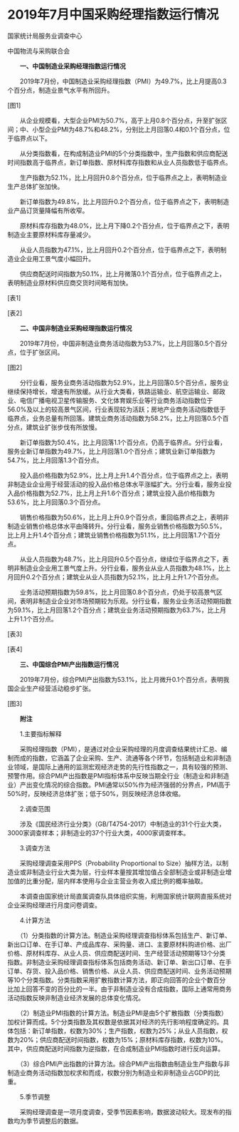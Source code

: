# 2019年7月中国采购经理指数运行情况

国家统计局服务业调查中心

中国物流与采购联合会

　　**一、中国制造业采购经理指数运行情况**

　　2019年7月份，中国制造业采购经理指数（PMI）为49.7%，比上月提高0.3个百分点，制造业景气水平有所回升。

\[图1\]

　　从企业规模看，大型企业PMI为50.7%，高于上月0.8个百分点，升至扩张区间；中、小型企业PMI为48.7%和48.2%，分别比上月回落0.4和0.1个百分点，位于临界点以下。

　　从分类指数看，在构成制造业PMI的5个分类指数中，生产指数和供应商配送时间指数高于临界点，新订单指数、原材料库存指数和从业人员指数低于临界点。

　　生产指数为52.1%，比上月回升0.8个百分点，位于临界点之上，表明制造业生产总体扩张加快。

　　新订单指数为49.8%，比上月回升0.2个百分点，位于临界点之下，表明制造业产品订货量降幅有所收窄。

　　原材料库存指数为48.0%，比上月下降0.2个百分点，位于临界点之下，表明制造业主要原材料库存量减少。

　　从业人员指数为47.1%，比上月回升0.2个百分点，位于临界点之下，表明制造业企业用工景气度小幅回升。

　　供应商配送时间指数为50.1%，比上月微落0.1个百分点，位于临界点之上，表明制造业原材料供应商交货时间略有加快。

\[表1\]

\[表2\]

　　**二、中国非制造业采购经理指数运行情况**

　　2019年7月份，中国非制造业商务活动指数为53.7%，比上月回落0.5个百分点，位于扩张区间。

\[图2\]

　　分行业看，服务业商务活动指数为52.9%，比上月回落0.5个百分点，服务业继续保持增长，增速有所放缓。从行业大类看，铁路运输业、航空运输业、邮政业、电信广播电视卫星传输服务、文化体育娱乐业等行业商务活动指数位于56.0%及以上的较高景气区间，行业表现较为活跃；房地产业商务活动指数低于临界点，业务总量有所回落。建筑业商务活动指数为58.2%，比上月回落0.5个百分点，建筑业扩张步伐有所放慢。

　　新订单指数为50.4%，比上月回落1.1个百分点，仍高于临界点。分行业看，服务业新订单指数为49.7%，比上月回落1.0个百分点；建筑业新订单指数为54.7%，比上月回落1.3个百分点。

　　投入品价格指数为52.9%，比上月上升1.4个百分点，位于临界点之上，表明非制造业企业用于经营活动的投入品价格总体水平涨幅扩大。分行业看，服务业投入品价格指数为52.7%，比上月上升1.6个百分点；建筑业投入品价格指数为53.6%，比上月回落0.3个百分点。

　　销售价格指数为50.6%，比上月上升0.9个百分点，重回临界点之上，表明非制造业销售价格总体水平由降转升。分行业看，服务业销售价格指数为50.5%，比上月上升1.4个百分点；建筑业销售价格指数为51.1%，比上月回落1.7个百分点。

　　从业人员指数为48.7%，比上月回升0.5个百分点，继续位于临界点之下，表明非制造业企业用工景气度上升。分行业看，服务业从业人员指数为48.1%，比上月回升0.2个百分点；建筑业从业人员指数为52.1%，比上月上升1.7个百分点。

　　业务活动预期指数为59.8%，比上月回落0.8个百分点，仍处于较高景气区间，表明非制造业企业对市场预期较为乐观。分行业看，服务业业务活动预期指数为59.1%，比上月回落1.2个百分点；建筑业业务活动预期指数为63.7%，比上月上升1.1个百分点。

\[表3\]

\[表4\]

　　**三、中国综合****PMI****产出指数运行情况**

　　2019年7月份，综合PMI产出指数为53.1%，比上月微升0.1个百分点，表明我国企业生产经营活动稳步扩张。

\[图3\]

　　**附注**

　　1.主要指标解释

　　采购经理指数（PMI），是通过对企业采购经理的月度调查结果统计汇总、编制而成的指数，它涵盖了企业采购、生产、流通等各个环节，包括制造业和非制造业领域，是国际上通用的监测宏观经济走势的先行性指数之一，具有较强的预测、预警作用。综合PMI产出指数是PMI指标体系中反映当期全行业（制造业和非制造业）产出变化情况的综合指数。PMI通常以50%作为经济强弱的分界点，PMI高于50%时，反映经济总体扩张；低于50%，则反映经济总体收缩。

　　2.调查范围

　　涉及《国民经济行业分类》（GB/T4754-2017）中制造业的31个行业大类，3000家调查样本；非制造业的37个行业大类，4000家调查样本。

　　3.调查方法

　　采购经理调查采用PPS（Probability Proportional to Size）抽样方法，以制造业或非制造业行业大类为层，行业样本量按其增加值占全部制造业或非制造业增加值的比重分配，层内样本使用与企业主营业务收入成比例的概率抽取。

　　本调查由国家统计局直属调查队具体组织实施，利用国家统计联网直报系统对企业采购经理进行月度问卷调查。

　　4.计算方法

　　（1）分类指数的计算方法。制造业采购经理调查指标体系包括生产、新订单、新出口订单、在手订单、产成品库存、采购量、进口、主要原材料购进价格、出厂价格、原材料库存、从业人员、供应商配送时间、生产经营活动预期等13个分类指数。非制造业采购经理调查指标体系包括商务活动、新订单、新出口订单、在手订单、存货、投入品价格、销售价格、从业人员、供应商配送时间、业务活动预期等10个分类指数。分类指数采用扩散指数计算方法，即正向回答的企业个数百分比加上回答不变的百分比的一半。由于非制造业没有合成指数，国际上通常用商务活动指数反映非制造业经济发展的总体变化情况。

　　（2）制造业PMI指数的计算方法。制造业PMI是由5个扩散指数（分类指数）加权计算而成。5个分类指数及其权数是依据其对经济的先行影响程度确定的。具体包括：新订单指数，权数为30%；生产指数，权数为25%；从业人员指数，权数为20%；供应商配送时间指数，权数为15%；原材料库存指数，权数为10%。其中，供应商配送时间指数为逆指数，在合成制造业PMI指数时进行反向运算。

　　（3）综合PMI产出指数的计算方法。综合PMI产出指数由制造业生产指数与非制造业商务活动指数加权求和而成，权数分别为制造业和非制造业占GDP的比重。

　　5.季节调整

　　采购经理调查是一项月度调查，受季节因素影响，数据波动较大。现发布的指数均为季节调整后的数据。